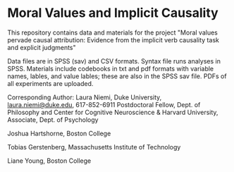 # Moral Values and Implicit Causality
This repository contains data and materials for the project "Moral values pervade causal attribution: Evidence from the implicit verb causality task and explicit judgments"

Data files are in SPSS (sav) and CSV formats. Syntax file runs analyses in SPSS.
Materials include codebooks in txt and pdf formats with variable names, lables, and value lables; these are also in the SPSS sav file. PDFs of all experiments are uploaded.

Corresponding Author: Laura Niemi, Duke University, laura.niemi@duke.edu, 617-852-6911
Postdoctoral Fellow, Dept. of Philosophy and Center for Cognitive Neuroscience &
Harvard University, Associate, Dept. of Psychology

Joshua Hartshorne, Boston College

Tobias Gerstenberg, Massachusetts Institute of Technology

Liane Young, Boston College

